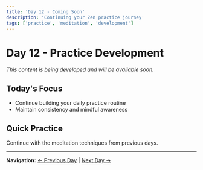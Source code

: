 ```yaml
---
title: 'Day 12 - Coming Soon'
description: 'Continuing your Zen practice journey'
tags: ['practice', 'meditation', 'development']
---
```


# Day 12 - Practice Development

*This content is being developed and will be available soon.*

## Today's Focus
- Continue building your daily practice routine
- Maintain consistency and mindful awareness

## Quick Practice
Continue with the meditation techniques from previous days.

---

**Navigation:** [← Previous Day](day11.md) | [Next Day →](day13.md)

